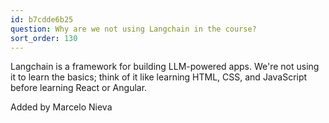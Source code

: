 ```yaml
---
id: b7cdde6b25
question: Why are we not using Langchain in the course?
sort_order: 130
---
```


Langchain is a framework for building LLM-powered apps. We're not using it to learn the basics; think of it like learning HTML, CSS, and JavaScript before learning React or Angular.

Added by Marcelo Nieva

